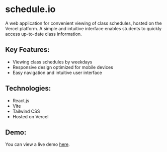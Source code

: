 # schedule.io

A web application for convenient viewing of class schedules, hosted on the Vercel platform. A simple and intuitive interface enables students to quickly access up-to-date class information.

## Key Features:
- Viewing class schedules by weekdays
- Responsive design optimized for mobile devices
- Easy navigation and intuitive user interface

## Technologies:
- React.js
- Vite
- Tailwind CSS
- Hosted on Vercel

## Demo:
You can view a live demo [here](https://rsischedule.vercel.app/).

